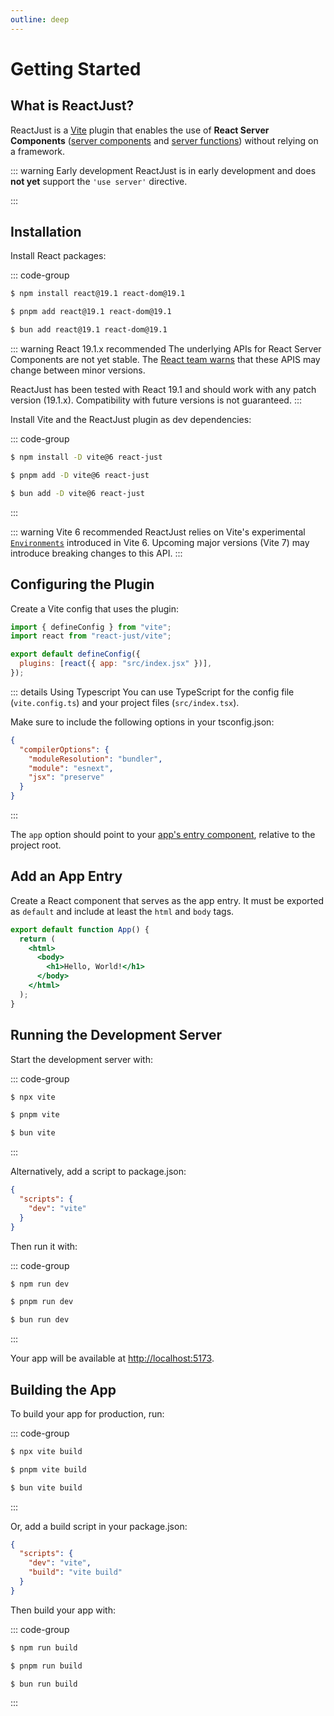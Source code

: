```yaml
---
outline: deep
---
```


# Getting Started

## What is ReactJust?

ReactJust is a [Vite](https://vite.dev/) plugin that enables the use of **React Server Components** ([server components](https://react.dev/reference/rsc/server-components) and [server functions](https://react.dev/reference/rsc/server-functions)) without relying on a framework.

::: warning Early development
ReactJust is in early development and does **not yet** support the `'use server'` directive.

:::

## Installation

Install React packages:

::: code-group

```bash [npm]
$ npm install react@19.1 react-dom@19.1
```

```bash [pnpm]
$ pnpm add react@19.1 react-dom@19.1
```

```bash [Bun]
$ bun add react@19.1 react-dom@19.1
```

::: warning React 19.1.x recommended
The underlying APIs for React Server Components are not yet stable. The [React team warns](https://react.dev/reference/rsc/server-components) that these APIS may change between minor versions.

ReactJust has been tested with React 19.1 and should work with any patch version (19.1.x). Compatibility with future versions is not guaranteed.
:::

Install Vite and the ReactJust plugin as dev dependencies:

::: code-group

```bash [npm]
$ npm install -D vite@6 react-just
```

```bash [pnpm]
$ pnpm add -D vite@6 react-just
```

```bash [Bun]
$ bun add -D vite@6 react-just
```

:::

::: warning Vite 6 recommended
ReactJust relies on Vite's experimental [`Environments`](https://vite.dev/guide/api-environment.html) introduced in Vite 6. Upcoming major versions (Vite 7) may introduce breaking changes to this API.
:::

## Configuring the Plugin

Create a Vite config that uses the plugin:

```js [vite.config.js]
import { defineConfig } from "vite";
import react from "react-just/vite";

export default defineConfig({
  plugins: [react({ app: "src/index.jsx" })],
});
```

::: details Using Typescript
You can use TypeScript for the config file (`vite.config.ts`) and your project files (`src/index.tsx`).

Make sure to include the following options in your tsconfig.json:

```json [tsconfig.json]
{
  "compilerOptions": {
    "moduleResolution": "bundler",
    "module": "esnext",
    "jsx": "preserve"
  }
}
```

:::

The `app` option should point to your [app's entry component](#add-an-app-entry), relative to the project root.

## Add an App Entry

Create a React component that serves as the app entry. It must be exported as `default` and include at least the `html` and `body` tags.

```jsx [src/index.jsx] {1,3,4,6,7}
export default function App() {
  return (
    <html>
      <body>
        <h1>Hello, World!</h1>
      </body>
    </html>
  );
}
```

## Running the Development Server

Start the development server with:

::: code-group

```bash [npm]
$ npx vite
```

```bash [pnpm]
$ pnpm vite
```

```bash [Bun]
$ bun vite
```

:::

Alternatively, add a script to package.json:

```json [package.json] {3,}
{
  "scripts": {
    "dev": "vite"
  }
}
```

Then run it with:

::: code-group

```bash [npm]
$ npm run dev
```

```bash [pnpm]
$ pnpm run dev
```

```bash [Bun]
$ bun run dev
```

:::

Your app will be available at [http://localhost:5173](http://localhost:5173).

## Building the App

To build your app for production, run:

::: code-group

```bash [npm]
$ npx vite build
```

```bash [pnpm]
$ pnpm vite build
```

```bash [Bun]
$ bun vite build
```

:::

Or, add a build script in your package.json:

```json [package.json] {4}
{
  "scripts": {
    "dev": "vite",
    "build": "vite build"
  }
}
```

Then build your app with:

::: code-group

```bash [npm]
$ npm run build
```

```bash [pnpm]
$ pnpm run build
```

```bash [Bun]
$ bun run build
```

:::
